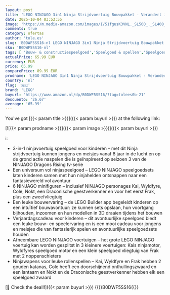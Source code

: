 ```yaml
---
layout: post
title: 'LEGO NINJAGO 3in1 Ninja Strijdvoertuig Bouwpakket - Verandert in 2 Ninjamotoren en Speelgoed Vliegtuig - 6 Minifiguren incl. Kai en Cole - Dragons Rising Cadeau voor Jongens vanaf 8 Jaar - 71844'
date: 2025-10-04 03:53:55
image: 'https://m.media-amazon.com/images/I/51fgusK3VNL._SL500_._SL400_.jpg'
comments: true
category: ofertas
author: 'tole.es'
slug: 'B0DWF5SS16-nl LEGO NINJAGO 3in1 Ninja Strijdvoertuig Bouwpakket -...'
sku: 'B0DWF5SS16-nl'
tags: [ 'Bouw- & constructiespeelgoed','Speelgoed & spellen','Speelgoedbouwsets','lego','🇳🇱', ]
actualPrice: 65.99 EUR
currency: EUR
price: 65.99
comparePrice: 89.99 EUR
prodname: 'LEGO NINJAGO 3in1 Ninja Strijdvoertuig Bouwpakket - Verandert in 2 Ninjamotoren en Speelgoed Vliegtuig - 6 Minifiguren incl. Kai en Cole - Dragons Rising Cadeau voor Jongens vanaf 8 Jaar - 71844'
country: 'nl'
flag: '🇳🇱'
brand: 'LEGO'
buyurl: 'https://www.amazon.nl/dp/B0DWF5SS16/?tag=tolees0b-21'
descuento: '26.67'
average: '65.99'
---
```


You've got [{{< param title >}}]({{< param buyurl >}}) at the following link:

[![{{< param prodname >}}]({{< param image >}})]({{< param buyurl >}})

ℹ️:

- 3-in-1 ninjavoertuig speelgoed voor kinderen – met dit Ninja strijdvoertuig kunnen jongens en meisjes vanaf 8 jaar in de lucht en op de grond actie naspelen die is geïnspireerd op seizoen 3 van de NINJAGO Dragons Rising tv-serie
- Een universum vol ninjaspeelgoed – LEGO NINJAGO speelgoedsets laten kinderen samen met hun ninjahelden ontsnappen naar een fantasiewereld vol avontuur
- 6 NINJAGO minifiguren – inclusief NINJAGO personages Kai, Wyldfyre, Cole, Nokt, een Draconische geestverkenner en voor het eerst Frak, plus een zweefvliegtuig
- Een leuke bouwervaring – de LEGO Builder app begeleidt kinderen op een intuïtief bouwavontuur: ze kunnen sets opslaan, hun voortgang bijhouden, inzoomen en hun modellen in 3D draaien tijdens het bouwen
- Verjaardagscadeau voor kinderen – dit avontuurlijke speelgoed biedt een leuke bouw- en speelervaring en is een mooi cadeau voor jongens en meisjes die van fantasierijk spelen en avontuurlijke speelgoedsets houden
- Afneembare LEGO NINJAGO voertuigen – het grote LEGO NINJAGO voertuig kan worden gesplitst in 3 kleinere voertuigen: Kais ninjamotor, Wyldfyres speelgoed motor en een klein speelgoed vliegtuig van Frak met 2 noppenschieters
- Ninjawapens voor leuke rollenspellen – Kai, Wyldfyre en Frak hebben 2 gouden katanas, Cole heeft een doorschijnend onthullingszwaard en een lantaarn en Nokt en de Draconische geestverkenner hebben elk een speelgoed zwaard

[🛒 Check the deal!!]({{< param buyurl >}})
{{<world>}}B0DWF5SS16{{</world>}}
